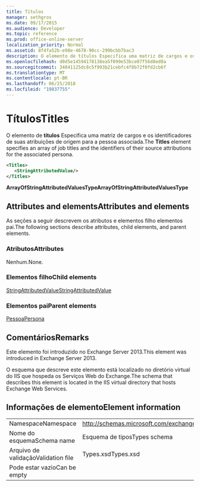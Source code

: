 ```yaml
---
title: Títulos
manager: sethgros
ms.date: 09/17/2015
ms.audience: Developer
ms.topic: reference
ms.prod: office-online-server
localization_priority: Normal
ms.assetid: 8f4fa52b-e98e-4678-90cc-299bcbb7bac3
description: O elemento de títulos Especifica uma matriz de cargos e os identificadores de suas atribuições de origem para a pessoa associada.
ms.openlocfilehash: d0d5e14594178138ea5f099e53bce07f56d8ed0a
ms.sourcegitcommit: 34041125dc8c5f993b21cebfc4f8b72f0fd2cb6f
ms.translationtype: MT
ms.contentlocale: pt-BR
ms.lasthandoff: 06/25/2018
ms.locfileid: "19837755"
---
```

# <a name="titles"></a><span data-ttu-id="828d5-103">Títulos</span><span class="sxs-lookup"><span data-stu-id="828d5-103">Titles</span></span>

<span data-ttu-id="828d5-104">O elemento de **títulos** Especifica uma matriz de cargos e os identificadores de suas atribuições de origem para a pessoa associada.</span><span class="sxs-lookup"><span data-stu-id="828d5-104">The **Titles** element specifies an array of job titles and the identifiers of their source attributions for the associated persona.</span></span> 
  
```XML
<Titles>
   <StringAttributedValue/>
</Titles>
```

 <span data-ttu-id="828d5-105">**ArrayOfStringAttributedValuesType**</span><span class="sxs-lookup"><span data-stu-id="828d5-105">**ArrayOfStringAttributedValuesType**</span></span>
## <a name="attributes-and-elements"></a><span data-ttu-id="828d5-106">Attributes and elements</span><span class="sxs-lookup"><span data-stu-id="828d5-106">Attributes and elements</span></span>

<span data-ttu-id="828d5-107">As seções a seguir descrevem os atributos e elementos filho elementos pai.</span><span class="sxs-lookup"><span data-stu-id="828d5-107">The following sections describe attributes, child elements, and parent elements.</span></span>
  
### <a name="attributes"></a><span data-ttu-id="828d5-108">Atributos</span><span class="sxs-lookup"><span data-stu-id="828d5-108">Attributes</span></span>

<span data-ttu-id="828d5-109">Nenhum.</span><span class="sxs-lookup"><span data-stu-id="828d5-109">None.</span></span>
  
### <a name="child-elements"></a><span data-ttu-id="828d5-110">Elementos filho</span><span class="sxs-lookup"><span data-stu-id="828d5-110">Child elements</span></span>

[<span data-ttu-id="828d5-111">StringAttributedValue</span><span class="sxs-lookup"><span data-stu-id="828d5-111">StringAttributedValue</span></span>](stringattributedvalue.md)
  
### <a name="parent-elements"></a><span data-ttu-id="828d5-112">Elementos pai</span><span class="sxs-lookup"><span data-stu-id="828d5-112">Parent elements</span></span>

[<span data-ttu-id="828d5-113">Pessoa</span><span class="sxs-lookup"><span data-stu-id="828d5-113">Persona</span></span>](persona.md)
  
## <a name="remarks"></a><span data-ttu-id="828d5-114">Comentários</span><span class="sxs-lookup"><span data-stu-id="828d5-114">Remarks</span></span>

<span data-ttu-id="828d5-115">Este elemento foi introduzido no Exchange Server 2013.</span><span class="sxs-lookup"><span data-stu-id="828d5-115">This element was introduced in Exchange Server 2013.</span></span>
  
<span data-ttu-id="828d5-116">O esquema que descreve este elemento está localizado no diretório virtual do IIS que hospeda os Serviços Web do Exchange.</span><span class="sxs-lookup"><span data-stu-id="828d5-116">The schema that describes this element is located in the IIS virtual directory that hosts Exchange Web Services.</span></span>
  
## <a name="element-information"></a><span data-ttu-id="828d5-117">Informações de elemento</span><span class="sxs-lookup"><span data-stu-id="828d5-117">Element information</span></span>

|||
|:-----|:-----|
|<span data-ttu-id="828d5-118">Namespace</span><span class="sxs-lookup"><span data-stu-id="828d5-118">Namespace</span></span>  <br/> |http://schemas.microsoft.com/exchange/services/2006/types  <br/> |
|<span data-ttu-id="828d5-119">Nome do esquema</span><span class="sxs-lookup"><span data-stu-id="828d5-119">Schema name</span></span>  <br/> |<span data-ttu-id="828d5-120">Esquema de tipos</span><span class="sxs-lookup"><span data-stu-id="828d5-120">Types schema</span></span>  <br/> |
|<span data-ttu-id="828d5-121">Arquivo de validação</span><span class="sxs-lookup"><span data-stu-id="828d5-121">Validation file</span></span>  <br/> |<span data-ttu-id="828d5-122">Types.xsd</span><span class="sxs-lookup"><span data-stu-id="828d5-122">Types.xsd</span></span>  <br/> |
|<span data-ttu-id="828d5-123">Pode estar vazio</span><span class="sxs-lookup"><span data-stu-id="828d5-123">Can be empty</span></span>  <br/> ||
   

